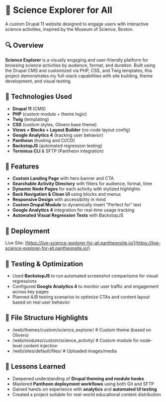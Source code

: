 # 🧪 Science Explorer for All

A custom Drupal 11 website designed to engage users with interactive science activities, inspired by the Museum of Science, Boston.



## 🔍 Overview

**Science Explorer** is a visually engaging and user-friendly platform for browsing science activities by audience, format, and duration. Built using the Drupal CMS and customized via PHP, CSS, and Twig templates, this project demonstrates my full-stack capabilities with site building, theme development, and visual testing.



## 🧰 Technologies Used

- **Drupal 11** (CMS)
- **PHP** (custom module + theme logic)
- **Twig** (templating)
- **CSS** (custom styles, Olivero base theme)
- **Views + Blocks + Layout Builder** (no-code layout config)
- **Google Analytics 4** (tracking user behavior)
- **Pantheon** (hosting and CI/CD)
- **BackstopJS** (automated regression testing)
- **Terminus CLI** & SFTP (Pantheon integration)



## 🎨 Features

- **Custom Landing Page** with hero banner and CTA
- **Searchable Activity Directory** with filters for audience, format, time
- **Dynamic Node Pages** for each activity with stylized highlights
- **Back Navigation & Clean UI** using blocks and menus
- **Responsive Design** with accessibility in mind
- **Custom Drupal Module** to dynamically insert "Perfect for" text
- **Google Analytics 4** integration for real-time usage tracking
- **Automated Visual Regression Tests** with BackstopJS



## 🚀 Deployment

Live Site: [https://live-science-explorer-for-all.pantheonsite.io/](https://live-science-explorer-for-all.pantheonsite.io/)



## 🧪 Testing & Optimization

- Used **BackstopJS** to run automated screenshot comparisons for visual regressions
- Configured **Google Analytics 4** to monitor user traffic and engagement across key pages
- Planned A/B testing scenarios to optimize CTAs and content layout based on real user behavior



## 📂 File Structure Highlights

- /web/themes/custom/science_explorer/ # Custom theme (based on Olivero) 
- /web/modules/custom/science_activity/ # Custom module for node-level content injection
- /web/sites/default/files/ # Uploaded images/media




## 🧠 Lessons Learned

- Deepened understanding of **Drupal theming and module hooks**
- Mastered **Pantheon deployment workflows** using both Git and SFTP
- Gained hands-on experience with **analytics** and **automated UI testing**
- Created a project suitable for real-world educational content distribution

